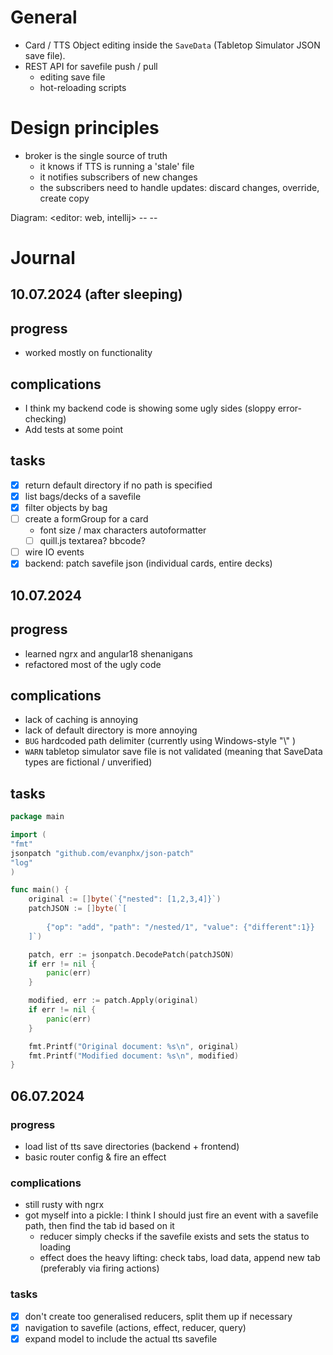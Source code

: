 # General
- Card / TTS Object editing inside the `SaveData` (Tabletop Simulator JSON save file).
- REST API for savefile push / pull
  - editing save file
  - hot-reloading scripts

# Design principles

- broker is the single source of truth
    - it knows if TTS is running a 'stale' file
    - it notifies subscribers of new changes
    - the subscribers need to handle updates: discard changes, override, create copy

Diagram:
<editor: web, intellij> -- <golang broker> -- <TTS>

# Journal

## 10.07.2024 (after sleeping)

## progress
- worked mostly on functionality

## complications
- I think my backend code is showing some ugly sides (sloppy error-checking)
- Add tests at some point

## tasks
- [X] return default directory if no path is specified
- [X] list bags/decks of a savefile
- [X] filter objects by bag
- [ ] create a formGroup for a card
  - font size / max characters autoformatter
  - [ ] quill.js textarea? bbcode?
- [ ] wire IO events
- [X] backend: patch savefile json (individual cards, entire decks)

## 10.07.2024

## progress
- learned ngrx and angular18 shenanigans
- refactored most of the ugly code

## complications
- lack of caching is annoying
- lack of default directory is more annoying
- `BUG` hardcoded path delimiter (currently using Windows-style "\\" )
- `WARN` tabletop simulator save file is not validated (meaning that SaveData types are fictional / unverified)

## tasks
```go
package main 

import (
"fmt"
jsonpatch "github.com/evanphx/json-patch"
"log"
)

func main() {
	original := []byte(`{"nested": [1,2,3,4]}`)
	patchJSON := []byte(`[
		
		{"op": "add", "path": "/nested/1", "value": {"different":1}}
	]`)

	patch, err := jsonpatch.DecodePatch(patchJSON)
	if err != nil {
		panic(err)
	}

	modified, err := patch.Apply(original)
	if err != nil {
		panic(err)
	}

	fmt.Printf("Original document: %s\n", original)
	fmt.Printf("Modified document: %s\n", modified)
}
```
## 06.07.2024

### progress
- load list of tts save directories (backend + frontend)
- basic router config & fire an effect

### complications
- still rusty with ngrx
- got myself into a pickle: I think I should just fire an event with a savefile path, then find the tab id based on it
  - reducer simply checks if the savefile exists and sets the status to loading
  - effect does the heavy lifting: check tabs, load data, append new tab (preferably via firing actions)

### tasks
- [x] don't create too generalised reducers, split them up if necessary
- [x] navigation to savefile (actions, effect, reducer, query)
- [x] expand model to include the actual tts savefile

